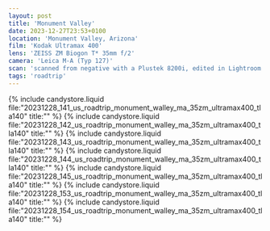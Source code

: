 ```yaml
---
layout: post
title: 'Monument Valley'
date: 2023-12-27T23:53+0100
location: 'Monument Valley, Arizona'
film: 'Kodak Ultramax 400'
lens: 'ZEISS ZM Biogon T* 35mm f/2'
camera: 'Leica M-A (Typ 127)'
scan: 'scanned from negative with a Plustek 8200i, edited in Lightroom'
tags: 'roadtrip'
---
```


{% include candystore.liquid file:"20231228_141_us_roadtrip_monument_walley_ma_35zm_ultramax400_tla140" title:"" %}
{% include candystore.liquid file:"20231228_142_us_roadtrip_monument_walley_ma_35zm_ultramax400_tla140" title:"" %}
{% include candystore.liquid file:"20231228_143_us_roadtrip_monument_walley_ma_35zm_ultramax400_tla140" title:"" %}
{% include candystore.liquid file:"20231228_144_us_roadtrip_monument_walley_ma_35zm_ultramax400_tla140" title:"" %}
{% include candystore.liquid file:"20231228_145_us_roadtrip_monument_walley_ma_35zm_ultramax400_tla140" title:"" %}
{% include candystore.liquid file:"20231228_153_us_roadtrip_monument_walley_ma_35zm_ultramax400_tla140" title:"" %}
{% include candystore.liquid file:"20231228_154_us_roadtrip_monument_walley_ma_35zm_ultramax400_tla140" title:"" %}